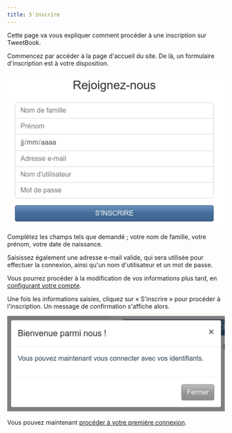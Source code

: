 ```yaml
---
title: S'inscrire
---
```


Cette page va vous expliquer comment procéder à une inscription sur TweetBook.

Commencez par accéder à la page d'accueil du site. De là, un formulaire d'inscription est à votre disposition.

![Formulaire d'inscription](img/registerform.jpg)

Complétez les champs tels que demandé ; votre nom de famille, votre prénom, votre date de naissance.

Saisissez également une adresse e-mail valide, qui sera utilisée pour effectuer la connexion, ainsi qu'un nom d'utilisateur et un mot de passe.

Vous pourrez procéder à la modification de vos informations plus tard, en [configurant votre compte](settings.md).

Une fois les informations saisies, cliquez sur « S'inscrire » pour procéder à l'inscription. Un message de confirmation s'affiche alors.

![Message de confirmation d'inscription](img/registerwin.jpg)

Vous pouvez maintenant [procéder à votre première connexion](login.md).